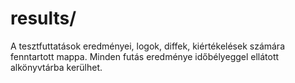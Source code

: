 # results/

A tesztfuttatások eredményei, logok, diffek, kiértékelések számára fenntartott mappa. Minden futás eredménye időbélyeggel ellátott alkönyvtárba kerülhet. 